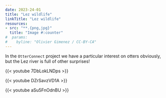 ```yaml
---
date: 2023-24-01
title: "Lez wildlife"
linkTitle: "Lez wildlife"
resources:
- src: "**.{png,jpg}"
  title: "Image #:counter"
#  params:
#    byline: "Olivier Gimenez / CC-BY-CA"
---
```


In the `OtterConnect` project we have a particular interest on otters obviously, but the Lez river is full of other surprises!

{{< youtube 7DbLokLNDps >}}

{{< youtube DZrSavzVD1A >}}

{{< youtube aSu5FnOdnBU >}}


